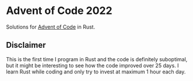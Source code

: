 # Advent of Code 2022

Solutions for [Advent of Code](https://adventofcode.com/2022) in Rust.

## Disclaimer
This is the first time I program in Rust and the code is definitely suboptimal, but it might be interesting to see how the code improved over 25 days. I learn Rust while coding and only try to invest at maximum 1 hour each day.